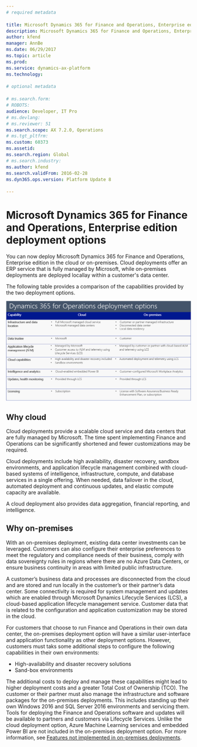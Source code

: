 ```yaml
---
# required metadata

title: Microsoft Dynamics 365 for Finance and Operations, Enterprise edition deployment options 
description: Microsoft Dynamics 365 for Finance and Operations, Enterprise edition now supports running business processes in the cloud or on-premises. This topic provides information about the different deployment options. 
author: kfend
manager: AnnBe
ms.date: 06/29/2017
ms.topic: article
ms.prod: 
ms.service: dynamics-ax-platform
ms.technology: 

# optional metadata

# ms.search.form: 
# ROBOTS: 
audience: Developer, IT Pro
# ms.devlang: 
# ms.reviewer: 51
ms.search.scope: AX 7.2.0, Operations
# ms.tgt_pltfrm: 
ms.custom: 60373
ms.assetid: 
ms.search.region: Global
# ms.search.industry: 
ms.author: kfend
ms.search.validFrom: 2016-02-28
ms.dyn365.ops.version: Platform Update 8

---
```

# Microsoft Dynamics 365 for Finance and Operations, Enterprise edition deployment options
You can now deploy Microsoft Dynamics 365 for Finance and Operations, Enterprise edition in the cloud or on-premises. Cloud deployments offer an ERP service that is fully managed by Microsoft, while on-premises deployments are deployed locallay within a customer's data center. 

The following table provides a comparison of the capabilities provided by the two deployment options.

[![Deployment options table](./media/deployment-options.PNG)](./media/deployment-options.PNG)


## Why cloud
Cloud deployments provide a scalable cloud service and data centers that are fully managed by Microsoft. 
The time spent implementing Finance and Operations can be significantly shortened and fewer customizations may be required. 

Cloud deployments include high availability, disaster recovery, sandbox environments, and application lifecycle management combined with cloud-based systems of intelligence, infrastructure, compute, and database services in a single offering. When needed, data failover in the cloud, automated deployment and continuous updates, and elastic compute capacity are available. 

A cloud deployment also provides data aggregation, financial reporting, and intelligence.

## Why on-premises
With an on-premises deployment, existing data center investments can be leveraged. Customers can also configure their enterprise preferences to meet the regulatory and compliance needs of their business, comply with data sovereignty rules in regions where there are no Azure Data Centers, or ensure business continuity in areas with limited public infrastructure. 

A customer’s business data and processes are disconnected from the cloud and are stored and run locally in the customer’s or their partner’s data center. Some connectivity is required for system management and updates which are enabled through Microsoft Dynamics Lifecycle Services (LCS), a cloud-based application lifecycle management service. Customer data that is related to the configuration and application customization may be stored in the cloud. 

For customers that choose to run Finance and Operations in their own data center, the on-premises deployment option will have a similar user-interface and application functionality as other deployment options. However, customers must taks some additional steps to configure the following capabilities in their own environments:

- High-availability and disaster recovery solutions 
- Sand-box environments

The additional costs to deploy and manage these capabilities might lead to higher deployment costs and a greater Total Cost of Ownership (TCO). The customer or their partner must also manage the infrastructure and software packages for the on-premises deployments. This includes standing up their own Windows 2016 and SQL Server 2016 environments and servicing them. Tools for deploying the Finance and Operations software and updates will be available to partners and customers via Lifecycle Services. Unlike the cloud deployment option, Azure Machine Learning services and embedded Power BI are not included in the on-premises deployment option. 
For more information, see [Features not implemented in on-premises deployments](../get-started/features-not-implemented-on-prem.md).

